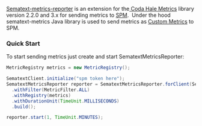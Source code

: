 [Sematext-metrics-reporter](https://github.com/sematext/sematext-metrics-reporter)
is an extension for the[ Coda Hale Metrics](http://metrics.codahale.com/) library version 2.2.0 and 3.x for
sending metrics to [SPM](https://sematext.com/spm/).  Under the
hood sematext-metrics Java library is used to send metrics as [Custom Metrics](Custom-Metrics) to SPM.

### Quick Start

To start sending metrics just create and start SematextMetricsReporter:

``` java
MetricRegistry metrics = new MetricRegistry();

SematextClient.initialize("spm token here");
SematextMetricsReporter reporter = SematextMetricsReporter.forClient(SematextClient.client())
  .withFilter(MetricFilter.ALL)
  .withRegistry(metrics)
  .withDurationUnit(TimeUnit.MILLISECONDS)
  .build();

reporter.start(1, TimeUnit.MINUTES);
```

